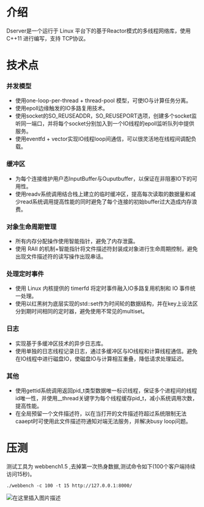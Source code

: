 # 介绍
Dserver是一个运行于 Linux 平台下的基于Reactor模式的多线程网络库，使用 C++11 进行编写，支持 TCP协议。
# 技术点
### 并发模型
* 使用one-loop-per-thread + thread-pool 模型，可使IO与计算任务分离。
* 使用epoll边缘触发的IO多路复用技术。
* 使用socket的SO_REUSEADDR，SO_REUSEPORT选项，创建多个socket监听同一端口，并将每个socket分别加入到一个IO线程的epoll监听队列中提供服务。
* 使用eventfd + vector实现IO线程loop间通信，可以很灵活地在线程间调配负载。
### 缓冲区
* 为每个连接维护用户态InputBuffer与Ouputbuffer，以保证在非阻塞IO下的可用性。
* 使用readv系统调用结合栈上建立的临时缓冲区，提高每次读取的数据量和减少read系统调用提高性能的同时避免了每个连接的初始buffer过大造成内存浪费。
### 对象生命周期管理
* 所有内存分配操作使用智能指针，避免了内存泄露。
* 使用 RAII 的机制+智能指针将文件描述符封装成对象进行生命周期控制，避免出现文件描述符的读写操作出现串话。
### 处理定时事件
* 使用 Linux 内核提供的 timerfd 将定时事件融入IO多路复用机制和 IO 事件统一处理。
* 使用以红黑树为底层实现的std::set作为时间轮的数据结构，并在key上设法区分到期时间相同的定时器，避免使用不常见的multiset。
### 日志
* 实现基于多缓冲区技术的异步日志库。
* 使用单独的日志线程记录日志，通过多缓冲区与IO线程和计算线程通信。避免在IO线程中进行磁盘IO，使磁盘IO与计算相互重叠，降低请求处理延迟。
### 其他
* 使用gettid系统调用返回pid_t类型数据唯一标识线程，保证多个进程间的线程id唯一性，并使用__thread关键字为每个线程缓存pid_t，减小系统调用次数，提高性能。
* 在全局预留一个文件描述符，以在当打开的文件描述符超过系统限制无法caaept时可使用此文件描述符通知对端无法服务，并解决busy loop问题。

# 压测
测试工具为 webbench1.5 ,去掉第一次热身数据,测试命令如下(100个客户端持续访问15秒)。
```
./webbench -c 100 -t 15 http://127.0.0.1:8000/
```
![在这里插入图片描述](https://img-blog.csdnimg.cn/c66d2c4947d24150a9627b33e4dae411.png#pic_center)

